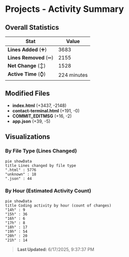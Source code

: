 # Projects - Activity Summary 

## Overall Statistics

| Stat                   | Value                                                             |
| ---------------------- | ----------------------------------------------------------------- |
| **Lines Added** (➕)   | 3683                                          |
| **Lines Removed** (➖) | 2155                                        |
| **Net Change** (↕)    | 1528                |
| **Active Time** (⌚)   | 224 minutes |


## Modified Files
- **index.html** (+3437, -2148)
- **contact-terminal.html** (+191, -0)
- **COMMIT_EDITMSG** (+16, -2)
- **app.json** (+39, -5)

## Visualizations

### By File Type (Lines Changed)

```mermaid
pie showData
title Lines changed by file type
".html" : 5776
"unknown" : 18
".json" : 44
```

### By Hour (Estimated Activity Count)

```mermaid
pie showData
title Coding activity by hour (count of changes)
"14h" : 9
"15h" : 36
"16h" : 6
"17h" : 8
"18h" : 17
"19h" : 54
"20h" : 20
"21h" : 14
```


> **Last Updated:** 6/17/2025, 9:37:37 PM